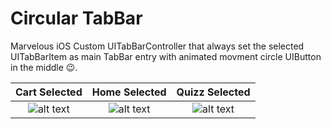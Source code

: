 # Circular TabBar
Marvelous iOS Custom UITabBarController that always set the selected UITabBarItem as main TabBar entry with animated movment circle UIButton in the middle 😉.


Cart Selected              |  Home Selected            |  Quizz Selected
:-------------------------:|:-------------------------:|:-------------------------:
![alt text](https://user-images.githubusercontent.com/43111993/269998466-20ba2522-5e05-4d57-a0a5-311671bf99ad.jpg)  |  ![alt text](https://user-images.githubusercontent.com/43111993/269998519-73253197-1455-4554-91e8-97cd051cb27e.jpg)  |  ![alt text](https://user-images.githubusercontent.com/43111993/269998396-8eb6a7f6-32ed-4367-bc95-0e7926a3ca15.jpg)
